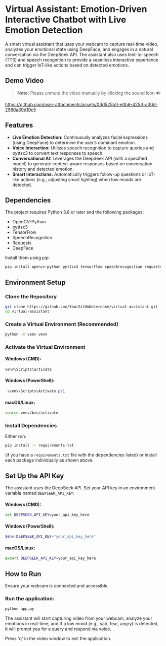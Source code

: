 



# Virtual Assistant: Emotion-Driven Interactive Chatbot with Live Emotion Detection

A smart virtual assistant that uses your webcam to capture real-time video, analyzes your emotional state using DeepFace, and engages in a natural conversation via the DeepSeek API. The assistant also uses text-to-speech (TTS) and speech recognition to provide a seamless interactive experience and can trigger IoT-like actions based on detected emotions.

## Demo Video
> **Note:** Please unmute the video manually by clicking the sound icon 🔊

https://github.com/user-attachments/assets/03d525b0-e0b6-4253-a30d-2960a39d10c5





## Features

- **Live Emotion Detection:** Continuously analyzes facial expressions (using DeepFace) to determine the user’s dominant emotion.
- **Voice Interaction:** Utilizes speech recognition to capture queries and pyttsx3 to convert text responses to speech.
- **Conversational AI:** Leverages the DeepSeek API (with a specified model) to generate context-aware responses based on conversation history and detected emotion.
- **Smart Interactions:** Automatically triggers follow-up questions or IoT-like actions (e.g., adjusting smart lighting) when low moods are detected.

## Dependencies

The project requires Python 3.8 or later and the following packages:

- OpenCV-Python
- pyttsx3
- TensorFlow
- SpeechRecognition
- Requests
- DeepFace

Install them using pip:

```bash
pip install opencv-python pyttsx3 tensorflow speechrecognition requests deepface
```

## Environment Setup

### Clone the Repository

```bash
git clone https://github.com/YourGitHubUsername/virtual-assistant.git
cd virtual-assistant
```

### Create a Virtual Environment (Recommended)

```bash
python -m venv venv
```

### Activate the Virtual Environment

#### Windows (CMD):

```cmd
venv\Scripts\activate
```

#### Windows (PowerShell):

```powershell
.\venv\Scripts\Activate.ps1
```

#### macOS/Linux:

```bash
source venv/bin/activate
```

### Install Dependencies

Either run:

```bash
pip install -r requirements.txt
```

(if you have a `requirements.txt` file with the dependencies listed) or install each package individually as shown above.

## Set Up the API Key

The assistant uses the DeepSeek API. Set your API key in an environment variable named `DEEPSEEK_API_KEY`:

#### Windows (CMD):

```cmd
set DEEPSEEK_API_KEY=your_api_key_here
```

#### Windows (PowerShell):

```powershell
$env:DEEPSEEK_API_KEY="your_api_key_here"
```

#### macOS/Linux:

```bash
export DEEPSEEK_API_KEY=your_api_key_here
```

## How to Run

Ensure your webcam is connected and accessible.

### Run the application:

```bash
python app.py
```

The assistant will start capturing video from your webcam, analyze your emotions in real-time, and if a low mood (e.g., sad, fear, angry) is detected, it will prompt you for a query and respond via voice.

Press 'q' in the video window to exit the application.
